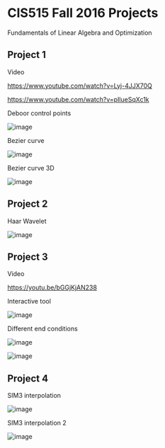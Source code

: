 # CIS515 Fall 2016 Projects

Fundamentals of Linear Algebra and Optimization

## Project 1

Video 

https://www.youtube.com/watch?v=Lyj-4JJX70Q

https://www.youtube.com/watch?v=pIlueSqXc1k

Deboor control points

![image](https://github.com/versatran01/cis515_project/blob/master/images/porj1-p1.png)

Bezier curve

![image](https://github.com/versatran01/cis515_project/blob/master/images/proj1-p2.png)

Bezier curve 3D

![image](https://github.com/versatran01/cis515_project/blob/master/images/proj1-p3.png)

## Project 2

Haar Wavelet

![image](https://github.com/versatran01/cis515_project/blob/master/images/proj2-p1.png)

## Project 3

Video

https://youtu.be/bGGjKjAN238

Interactive tool

![image](https://github.com/versatran01/cis515_project/blob/master/images/proj3-p1.png)

Different end conditions

![image](https://github.com/versatran01/cis515_project/blob/master/images/proj3-p2.png)

![image](https://github.com/versatran01/cis515_project/blob/master/images/proj3-p3.png)

## Project 4

SIM3 interpolation

![image](https://github.com/versatran01/cis515_project/blob/master/images/proj4-p1.png)

SIM3 interpolation 2

![image](https://github.com/versatran01/cis515_project/blob/master/images/proj4-p2.png)


